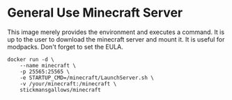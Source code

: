 # General Use Minecraft Server

This image merely provides the environment and executes a command. It 
is up to the user to download the minecraft server and mount it. It
is useful for modpacks. Don't forget to set the EULA.

	docker run -d \
		--name minecraft \
		-p 25565:25565 \
		-e STARTUP_CMD=/minecraft/LaunchServer.sh \
		-v /your/minecraft:/minecraft \
		stickmansgallows/minecraft

